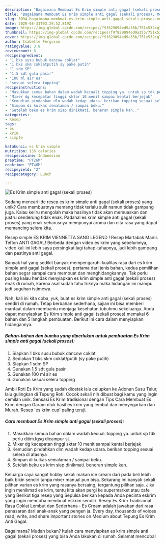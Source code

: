 ```yaml
---
description: "Bagaimana Membuat Es Krim simple anti gagal (sekali proses), Menggugah Selera"
title: "Bagaimana Membuat Es Krim simple anti gagal (sekali proses), Menggugah Selera"
slug: 3094-bagaimana-membuat-es-krim-simple-anti-gagal-sekali-proses-menggugah-selera
date: 2020-08-31T03:29:52.819Z
image: https://img-global.cpcdn.com/recipes/f9f829094ed9a35b/751x532cq70/es-krim-simple-anti-gagal-sekali-proses-foto-resep-utama.jpg
thumbnail: https://img-global.cpcdn.com/recipes/f9f829094ed9a35b/751x532cq70/es-krim-simple-anti-gagal-sekali-proses-foto-resep-utama.jpg
cover: https://img-global.cpcdn.com/recipes/f9f829094ed9a35b/751x532cq70/es-krim-simple-anti-gagal-sekali-proses-foto-resep-utama.jpg
author: Isabelle Ferguson
ratingvalue: 3.8
reviewcount: 8
recipeingredient:
- "1 bks susu bubuk dancow coklat"
- "1 bks skm coklatputih sy pake putih"
- "1 sdm SP"
- "1,5 sdt gula pasir"
- "100 ml air es"
- "sesuai selera topping"
recipeinstructions:
- "Masukkan semua bahan dalam wadah kecuali topping ya. untuk sp tdk perlu ditim.lgsg dicampur sj."
- "Mixer dg kecepatan tinggi sktar 10 menit sampai kental berjejak"
- "Kemudian pindahkan dlm wadah kedap udara. berikan topping sesuai selera di atasnya"
- "Simpan di kulkas semalaman / sampai beku."
- "Setelah beku es krim siap dinikmati. beneran simple kan.."
categories:
- Resep
tags:
- es
- krim
- simple

katakunci: es krim simple 
nutrition: 136 calories
recipecuisine: Indonesian
preptime: "PT26M"
cooktime: "PT46M"
recipeyield: "2"
recipecategory: Lunch

---
```



![Es Krim simple anti gagal (sekali proses)](https://img-global.cpcdn.com/recipes/f9f829094ed9a35b/751x532cq70/es-krim-simple-anti-gagal-sekali-proses-foto-resep-utama.jpg)

Sedang mencari ide resep es krim simple anti gagal (sekali proses) yang unik? Cara membuatnya memang tidak terlalu sulit namun tidak gampang juga. Kalau keliru mengolah maka hasilnya tidak akan memuaskan dan justru cenderung tidak enak. Padahal es krim simple anti gagal (sekali proses) yang enak seharusnya mempunyai aroma dan cita rasa yang dapat memancing selera kita.

Resep simple ES KRIM VIENNETTA SANG LEGEND ! Resep Martabak Manis Teflon ANTI GAGAL! Berbeda dengan video es krim yang sebelumnya, video kali ini lebih saya persingkat lagi tahap-tahapnya, jadi lebih gampang dan pastinya anti gagal.

Banyak hal yang sedikit banyak mempengaruhi kualitas rasa dari es krim simple anti gagal (sekali proses), pertama dari jenis bahan, kedua pemilihan bahan segar sampai cara membuat dan menghidangkannya. Tak perlu pusing kalau hendak menyiapkan es krim simple anti gagal (sekali proses) enak di rumah, karena asal sudah tahu triknya maka hidangan ini mampu jadi suguhan istimewa.


Nah, kali ini kita coba, yuk, buat es krim simple anti gagal (sekali proses) sendiri di rumah. Tetap berbahan sederhana, sajian ini bisa memberi manfaat dalam membantu menjaga kesehatan tubuhmu sekeluarga. Anda dapat menyiapkan Es Krim simple anti gagal (sekali proses) memakai 6 bahan dan 5 langkah pembuatan. Berikut ini cara dalam menyiapkan hidangannya.

<!--inarticleads1-->

##### Bahan-bahan dan bumbu yang diperlukan untuk pembuatan Es Krim simple anti gagal (sekali proses):

1. Siapkan 1 bks susu bubuk dancow coklat
1. Sediakan 1 bks skm coklat/putih (sy pake putih)
1. Siapkan 1 sdm SP
1. Gunakan 1,5 sdt gula pasir
1. Gunakan 100 ml air es
1. Gunakan sesuai selera topping


Ambil Roti Es Krim yang sudah dicetak lalu celupkan ke Adonan Susu Telur, lalu gulingkan di Tepung Roti. Cocok sekali nih dibuat bagi kamu yang ingin cemilan unik. Sensasi Es Krim tradisional dengan Tips Cara Membuat Es Krim dengan Garam ntuk hasil es krim yang lembut dan menyegarkan dan Murah. Resep &#39;es krim cup&#39; paling teruji. 

<!--inarticleads2-->

##### Cara membuat Es Krim simple anti gagal (sekali proses):

1. Masukkan semua bahan dalam wadah kecuali topping ya. untuk sp tdk perlu ditim.lgsg dicampur sj.
1. Mixer dg kecepatan tinggi sktar 10 menit sampai kental berjejak
1. Kemudian pindahkan dlm wadah kedap udara. berikan topping sesuai selera di atasnya
1. Simpan di kulkas semalaman / sampai beku.
1. Setelah beku es krim siap dinikmati. beneran simple kan..


Keluarga saya sangat hobby sekali makan ice cream dari pada beli lebih baik bikin sendiri tanpa mixer manual pun bisa. Sekarang ini banyak sekali pilihan varian es krim yang rasanya bersaing, tergantung pilihan saja. Jika ingin menikmati es krim, tentu kita akan pergi ke supermarket atau cafe yang Berikut tiga resep yang Sepulsa berikan kepada Anda pecinta eskrim yang ingin mencoba membuat eskrim sendiri. Resep Es Krim Tradisional Rasa Coklat Lembut dan Sederhana - Es Cream adalah jawaban dari rasa penasaran dari anak-anak yang pengen ja. Every day, thousands of voices read, write, and share important stories on Medium about Tepung Es Krim Anti Gagal. 

Bagaimana? Mudah bukan? Itulah cara menyiapkan es krim simple anti gagal (sekali proses) yang bisa Anda lakukan di rumah. Selamat mencoba!
